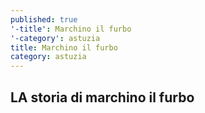 ```yaml
---
published: true
'-title': Marchino il furbo
'-category': astuzia
title: Marchino il furbo
category: astuzia
---
```

## LA storia di marchino il furbo
